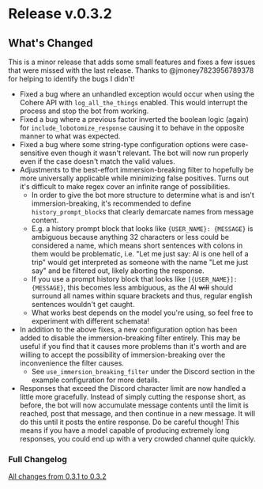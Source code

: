 # Release v.0.3.2

## What's Changed

This is a minor release that adds some small features and fixes a few issues that were missed with the last release. Thanks to @jmoney7823956789378 for helping to identify the bugs I didn't!
* Fixed a bug where an unhandled exception would occur when using the Cohere API with `log_all_the_things` enabled. This would interrupt the process and stop the bot from working.
* Fixed a bug where a previous factor inverted the boolean logic (again) for `include_lobotomize_response` causing it to behave in the opposite manner to what was expected.
* Fixed a bug where some string-type configuration options were case-sensitive even though it wasn't relevant. The bot will now run properly even if the case doesn't match the valid values.
* Adjustments to the best-effort immersion-breaking filter to hopefully be more universally applicable while minimizing false positives. Turns out it's difficult to make regex cover an infinite range of possibilities.
  * In order to give the bot more structure to determine what is and isn't immersion-breaking, it's recommended to define `history_prompt_block`s that clearly demarcate names from message content.
  * E.g. a history prompt block that looks like `{USER_NAME}: {MESSAGE}` is ambiguous because anything 32 characters or less could be considered a name, which means short sentences with colons in them would be problematic, i.e. "Let me just say: AI is one hell of a trip" would get interpreted as someone with the name "Let me just say" and be filtered out, likely aborting the response.
  * If you use a prompt history block that looks like `[{USER_NAME}]: {MESSAGE}`, this becomes less ambiguous, as the AI ~~will~~ should surround all names within square brackets and thus, regular english sentences wouldn't get caught.
  * What works best depends on the model you're using, so feel free to experiment with different schemata!
* In addition to the above fixes, a new configuration option has been added to disable the immersion-breaking filter entirely. This may be useful if you find that it causes more problems than it's worth and are willing to accept the possibility of immersion-breaking over the inconvenience the filter causes.
  * See `use_immersion_breaking_filter` under the Discord section in the example configuration for more details.
* Responses that exceed the Discord character limit are now handled a little more gracefully. Instead of simply cutting the response short, as before, the bot will now accumulate message contents until the limit is reached, post that message, and then continue in a new message. It will do this until it posts the entire response. Do be careful though! This means if you have a model capable of producing extremely long responses, you could end up with a very crowded channel quite quickly.

### Full Changelog

[All changes from 0.3.1 to 0.3.2](https://github.com/xBelladonna/oobabot/compare/v0.3.1...v0.3.2)